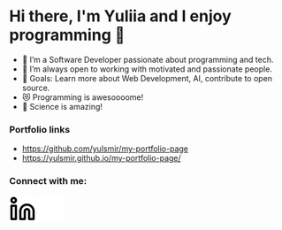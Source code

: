 # Hi there, I'm Yuliia and I enjoy programming 👋

- 🌱 I’m a Software Developer passionate about programming and tech.
- 👯 I’m always open to working with motivated and passionate people.
- 🥅 Goals: Learn more about Web Development, AI, contribute to open source.
- 😻 Programming is awesoooome!
- 🔬 Science is amazing!

### Portfolio links
- https://github.com/yulsmir/my-portfolio-page
- https://yulsmir.github.io/my-portfolio-page/

### Connect with me:
[![website](./img/linkedin-light.svg)](https://linkedin.com/in/smirnovajuliar#gh-light-mode-only)
[![website](./img/linkedin-dark.svg)](https://linkedin.com/in/smirnovajulia#gh-dark-mode-only)
&nbsp;&nbsp;

